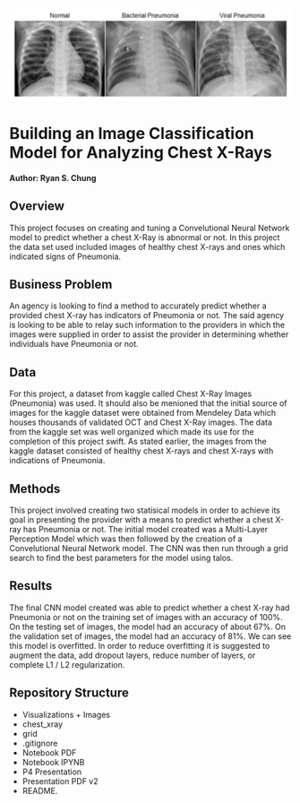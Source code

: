 <img src="Visualizations + Images\0.png" alt="A" width="800"/>

# Building an Image Classification Model for Analyzing Chest X-Rays

#### Author: Ryan S. Chung

## Overview
This project focuses on creating and tuning a Convelutional Neural Network model to predict whether a chest X-Ray is abnormal or not.  In this project the data set used included images of healthy chest X-rays and ones which indicated signs of Pneumonia.

## Business Problem
An agency is looking to find a method to accurately predict whether a provided chest X-ray has indicators of Pneumonia or not.  The said agency is looking to be able to relay such information to the providers in which the images were supplied in order to assist the provider in determining whether individuals have Pneumonia or not.

## Data
For this project, a dataset from kaggle called Chest X-Ray Images (Pneumonia) was used.  It should also be menioned that the initial source of images for the kaggle dataset were obtained from Mendeley Data which houses thousands of validated OCT and Chest X-Ray images.  The data from the kaggle set was well organized which made its use for the completion of this project swift.  As stated earlier, the images from the kaggle dataset consisted of healthy chest X-rays and chest X-rays with indications of Pneumonia.

## Methods
This project involved creating two statisical models in order to achieve its goal in presenting the provider with a means to predict whether a chest X-ray has Pneumonia or not.  The initial model created was a Multi-Layer Perception Model which was then followed by the creation of a Convelutional Neural Network model.  The CNN was then run through a grid search to find the best parameters for the model using talos.

## Results
The final CNN model created was able to predict whether a chest X-ray had Pneumonia or not on the training set of images with an accuracy of 100%.  On the testing set of images, the model had an accuracy of about 67%.  On the validation set of images, the model had an accuracy of 81%.  We can see this model is overfitted.  In order to reduce overfitting it is suggested to augment the data, add dropout layers, reduce number of layers, or complete L1 / L2 regularization.

## Repository Structure
- Visualizations + Images
- chest_xray
- grid
- .gitignore
- Notebook PDF
- Notebook IPYNB
- P4 Presentation 
- Presentation PDF v2
- README.
